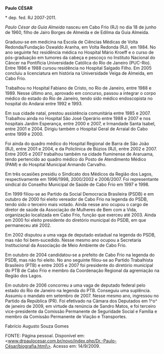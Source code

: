 **Paulo** **CÉSAR**

\* dep. fed. RJ 2007-2011.

*Paulo César da Guia Almeida* nasceu em Cabo Frio (RJ) no dia 18 de
junho de 1960, filho de Jairo Borges de Almeida e de Edilma da Guia
Almeida.

Graduou-se em medicina na Escola de Ciências Médicas de Volta
Redonda/Fundação Oswaldo Aranha, em Volta Redonda (RJ), em 1984. No ano
seguinte fez residência médica no Hospital Mário Kroeff e o curso de
pós-graduação em tumores da cabeça e pescoço no Instituto Nacional do
Câncer na Pontifícia Universidade Católica do Rio de Janeiro (PUC-Rio).
Entre 1986 e 1988 cursou residência no Hospital Salgado Filho. Em 2005
concluiu a licenciatura em história na Universidade Veiga de Almeida, em
Cabo Frio.

Trabalhou no Hospital Fabiano de Cristo, no Rio de Janeiro, entre 1988 e
1989. Nesse último ano, aprovado em concurso, passou a integrar o corpo
médico do estado do Rio de Janeiro, tendo sido médico endoscopista no
hospital do Andaraí entre 1992 e 1993.

Em sua cidade natal, prestou assistência comunitária entre 1985 e 2007.
Trabalhou ainda no Hospital São José Operário entre 1988 e 2007 e nos
hospitais Jardim Esperança, entre 2000 e 2007, e Irmandade Santa Isabel,
entre 2001 e 2004. Dirigiu também o Hospital Geral de Arraial do Cabo
entre 1999 e 2000.

Foi ainda do quadro médico do Hospital Regional de Barra de São João
(RJ), entre 2001 e 2004, e da Policlínica de Búzios (RJ), entre 2002 e
2007. Entre 2005 e 2007 trabalhou também na cidade fluminense de
Araruama, tendo pertencido ao quadro médico do Posto de Atendimento
Médico (PAM) e do Hospital Municipal Armando Carvalho.

Em três ocasiões presidiu o Sindicato dos Médicos da Região dos Lagos,
respectivamente em 1996/1998, 2000/2002 e 2006/2007. Foi representante
sindical do Conselho Municipal de Saúde de Cabo Frio em 1997 e 1998.

Em 1999 filiou-se ao Partido da Social Democracia Brasileira (PSDB) e em
outubro de 2000 foi eleito vereador de Cabo Frio na legenda do PSDB,
tendo sido o terceiro mais votado. Ainda nesse ano ocupou o cargo de
diretor de saúde da Associação de Mulheres de Bem com a Vida,
organização localizada em Cabo Frio, função que exerceu até 2003. Ainda
em 2000 foi eleito presidente do diretório municipal do PSDB, em que
permaneceu até 2002.

Em 2002 disputou a uma vaga de deputado estadual na legenda do PSDB, mas
não foi bem-sucedido. Nesse mesmo ano ocupou a Secretaria Institucional
da Associação de Meio Ambiente de Cabo Frio.

Em outubro de 2004 candidatou-se a prefeito de Cabo Frio na legenda do
PSDB, mas não foi eleito. No ano seguinte filiou-se ao Partido
Trabalhista Brasileiro (PTB) e entre 2005 e 2007 foi presidente do
diretório municipal do PTB de Cabo Frio e membro da Coordenação Regional
da agremiação na Região dos Lagos.

Em outubro de 2006 concorreu a uma vaga de deputado federal pelo estado
do Rio de Janeiro na legenda do PTB. Conseguiu uma suplência. Assumiu o
mandato em setembro de 2007. Nesse mesmo ano, ingressou no Partido da
República (PR). Foi efetivado na Câmara dos Deputados em 1^o^ de janeiro
de 2009, em virtude da renúncia de Sandro Matos, e foi terceiro
vice-presidente da Comissão Permanente de Seguridade Social e Família e
membro da Comissão Permanente de Viação e Transportes.

Fabrício Augusto Souza Gomes

FONTE: Página pessoal. Disponível em:
\<www.drpaulocesar.com.br/novo/index.php/Dr.-Paulo-César/biografia.html\>.
Acesso em: 14/9/2009.
